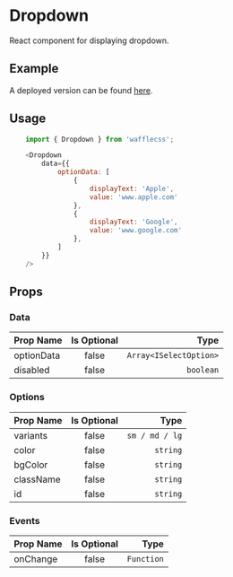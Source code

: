 # Dropdown

React component for displaying dropdown.

## Example

A deployed version can be found [here](https://wafflecss-jithinqw.vercel.app/?path=/docs/dropdown--default).

## Usage

```javascript
    import { Dropdown } from 'wafflecss';

    <Dropdown
        data={{
            optionData: [
                {
                    displayText: 'Apple',
                    value: 'www.apple.com'
                },
                {
                    displayText: 'Google',
                    value: 'www.google.com'
                },
            ]
        }}
    />
```

## Props

### Data

| Prop Name   |Is Optional    |  Type |
|----------|:-------------:|------:|
| optionData |  false | `Array<ISelectOption>` |
| disabled |  false | `boolean` |

### Options

| Prop Name   |Is Optional    |  Type |
|----------|:-------------:|------:|
| variants |  false | `sm / md / lg` |
| color |  false | `string` |
| bgColor |  false | `string` |
| className |  false | `string` |
| id |  false | `string` |

### Events

| Prop Name   |Is Optional    |  Type |
|----------|:-------------:|------:|
| onChange |  false | `Function` |